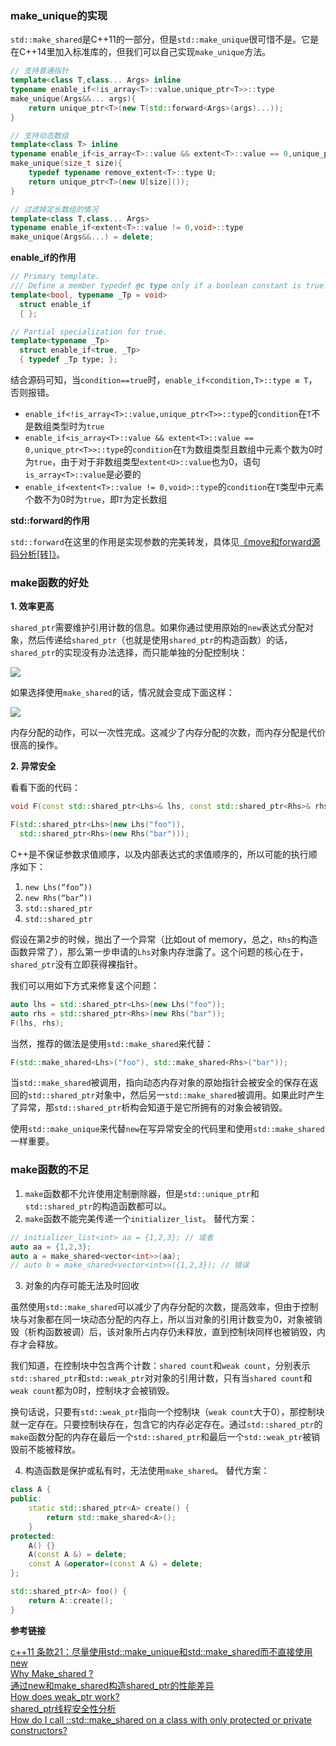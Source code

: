 ### make_unique的实现

`std::make_shared`是C\+\+11的一部分，但是`std::make_unique`很可惜不是。它是在C\+\+14里加入标准库的，但我们可以自己实现`make_unique`方法。
```cpp
// 支持普通指针
template<class T,class... Args> inline
typename enable_if<!is_array<T>::value,unique_ptr<T>>::type
make_unique(Args&&... args){
    return unique_ptr<T>(new T(std::forward<Args>(args)...));
}

// 支持动态数组
template<class T> inline
typename enable_if<is_array<T>::value && extent<T>::value == 0,unique_ptr<T>>::type
make_unique(size_t size){
    typedef typename remove_extent<T>::type U;
    return unique_ptr<T>(new U[size]());
}

// 过滤掉定长数组的情况
template<class T,class... Args>
typename enable_if<extent<T>::value != 0,void>::type
make_unique(Args&&...) = delete;
```
**enable_if的作用**
```cpp
// Primary template.
/// Define a member typedef @c type only if a boolean constant is true.
template<bool, typename _Tp = void>
  struct enable_if
  { };

// Partial specialization for true.
template<typename _Tp>
  struct enable_if<true, _Tp>
  { typedef _Tp type; };
```
结合源码可知，当`condition==true`时，`enable_if<condition,T>::type ≡ T`，否则报错。

* `enable_if<!is_array<T>::value,unique_ptr<T>>::type`的`condition`在`T`不是数组类型时为`true`
* `enable_if<is_array<T>::value && extent<T>::value == 0,unique_ptr<T>>::type`的`condition`在`T`为数组类型且数组中元素个数为0时为`true`，由于对于非数组类型`extent<U>::value`也为0，语句`is_array<T>::value`是必要的
* `enable_if<extent<T>::value != 0,void>::type`的`condition`在`T`类型中元素个数不为0时为`true`，即`T`为定长数组

**std::forward的作用**

`std::forward`在这里的作用是实现参数的完美转发，具体见[《move和forward源码分析[转]》](move和forward源码分析[转].md)。

### make函数的好处

**1. 效率更高**

`shared_ptr`需要维护引用计数的信息。如果你通过使用原始的`new`表达式分配对象，然后传递给`shared_ptr`（也就是使用`shared_ptr`的构造函数）的话，`shared_ptr`的实现没有办法选择，而只能单独的分配控制块：

![](make_unique与make_shared/1.png)

如果选择使用`make_shared`的话，情况就会变成下面这样：

![](make_unique与make_shared/2.png)

内存分配的动作，可以一次性完成。这减少了内存分配的次数，而内存分配是代价很高的操作。

**2. 异常安全**

看看下面的代码：
```cpp
void F(const std::shared_ptr<Lhs>& lhs, const std::shared_ptr<Rhs>& rhs) { /* ... */ }

F(std::shared_ptr<Lhs>(new Lhs("foo")),
  std::shared_ptr<Rhs>(new Rhs("bar")));
```
C\+\+是不保证参数求值顺序，以及内部表达式的求值顺序的，所以可能的执行顺序如下：

1. `new Lhs(“foo”))`
2. `new Rhs(“bar”))`
3. `std::shared_ptr`
4. `std::shared_ptr`

假设在第2步的时候，抛出了一个异常（比如out of memory，总之，`Rhs`的构造函数异常了），那么第一步申请的`Lhs`对象内存泄露了。这个问题的核心在于，`shared_ptr`没有立即获得裸指针。

我们可以用如下方式来修复这个问题：
```cpp
auto lhs = std::shared_ptr<Lhs>(new Lhs("foo"));
auto rhs = std::shared_ptr<Rhs>(new Rhs("bar"));
F(lhs, rhs);
```
当然，推荐的做法是使用`std::make_shared`来代替：
```cpp
F(std::make_shared<Lhs>("foo"), std::make_shared<Rhs>("bar"));
```
当`std::make_shared`被调用，指向动态内存对象的原始指针会被安全的保存在返回的`std::shared_ptr`对象中，然后另一`std::make_shared`被调用。如果此时产生了异常，那`std::shared_ptr`析构会知道于是它所拥有的对象会被销毁。

使用`std::make_unique`来代替`new`在写异常安全的代码里和使用`std::make_shared`一样重要。

### make函数的不足

1. `make`函数都不允许使用定制删除器，但是`std::unique_ptr`和`std::shared_ptr`的构造函数都可以。
2. `make`函数不能完美传递一个`initializer_list`。
替代方案：
```cpp
// initializer_list<int> aa = {1,2,3}; // 或者
auto aa = {1,2,3};
auto a = make_shared<vector<int>>(aa);
// auto b = make_shared<vector<int>>({1,2,3}); // 错误
```
3. 对象的内存可能无法及时回收

虽然使用`std::make_shared`可以减少了内存分配的次数，提高效率，但由于控制块与对象都在同一块动态分配的内存上，所以当对象的引用计数变为0，对象被销毁（析构函数被调）后，该对象所占内存仍未释放，直到控制块同样也被销毁，内存才会释放。

我们知道，在控制块中包含两个计数：`shared count`和`weak count`，分别表示`std::shared_ptr`和`std::weak_ptr`对对象的引用计数，只有当`shared count`和`weak count`都为0时，控制块才会被销毁。

换句话说，只要有`std::weak_ptr`指向一个控制块（`weak count`大于0），那控制块就一定存在。只要控制块存在，包含它的内存必定存在。通过`std::shared_ptr`的`make`函数分配的内存在最后一个`std::shared_ptr`和最后一个`std::weak_ptr`被销毁前不能被释放。

4. 构造函数是保护或私有时，无法使用`make_shared`。
替代方案：
```cpp
class A {
public:
    static std::shared_ptr<A> create() {
        return std::make_shared<A>();
    }
protected:
    A() {}
    A(const A &) = delete;
    const A &operator=(const A &) = delete;
};

std::shared_ptr<A> foo() {
    return A::create();
}
```

**参考链接**

[c++11 条款21：尽量使用std::make_unique和std::make_shared而不直接使用new](http://blog.csdn.net/coolmeme/article/details/43405155)</br>
[Why Make_shared ?](http://bitdewy.github.io/blog/2014/01/12/why-make-shared/)</br>
[通过new和make_shared构造shared_ptr的性能差异](http://www.cnblogs.com/egmkang/archive/2013/04/28/3049102.html)</br>
[How does weak_ptr work?](https://stackoverflow.com/questions/5671241/how-does-weak-ptr-work)</br>
[shared_ptr线程安全性分析](http://blog.csdn.net/jiangfuqiang/article/details/8292906)</br>
[How do I call ::std::make_shared on a class with only protected or private constructors?](https://stackoverflow.com/questions/8147027/how-do-i-call-stdmake-shared-on-a-class-with-only-protected-or-private-const?rq=1)
